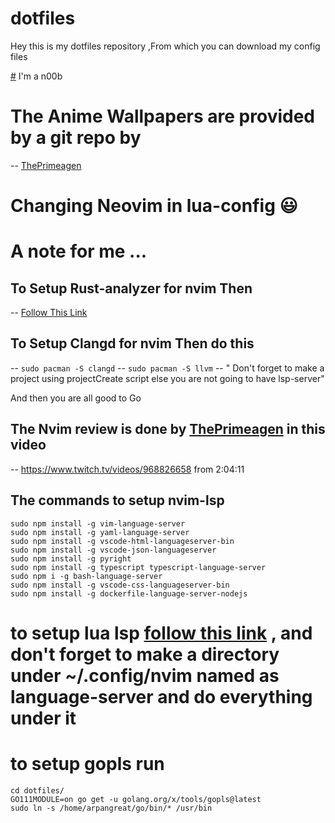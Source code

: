  # dotfiles


 Hey this is my dotfiles repository ,From which you can download my config files
 
 [#](#) I'm a n00b
 
# The Anime Wallpapers are provided by a git repo by 

-- [ThePrimeagen](https://hub.com/ThePrimeagen/anime)

# Changing Neovim in lua-config :smiley:

# A note for me ...
## To Setup Rust-analyzer for nvim Then
 -- [Follow This Link](https://sharksforarms.dev/posts/neovim-rust/)
 
## To Setup Clangd for nvim Then do this
 -- `sudo pacman -S clangd`
 -- `sudo pacman -S llvm`
 -- " Don't forget to make a project using projectCreate script else you are not going to have lsp-server"
 
 And then you are all good to Go
 
## The Nvim review is done by [ThePrimeagen](github.com/ThePrimeagen) in this video 
 -- https://www.twitch.tv/videos/968826658 from 2:04:11

## The commands to setup nvim-lsp
```shell
sudo npm install -g vim-language-server
sudo npm install -g yaml-language-server
sudo npm install -g vscode-html-languageserver-bin
sudo npm install -g vscode-json-languageserver
sudo npm install -g pyright
sudo npm install -g typescript typescript-language-server
sudo npm i -g bash-language-server
sudo npm install -g vscode-css-languageserver-bin
sudo npm install -g dockerfile-language-server-nodejs
```
# to setup lua lsp [follow this link](https://github.com/sumneko/lua-language-server/wiki/Build-and-Run-(Standalone)) , and don't forget to make a directory under ~/.config/nvim named as language-server and do everything under it 

# to setup gopls run 
```shell
cd dotfiles/
GO111MODULE=on go get -u golang.org/x/tools/gopls@latest
sudo ln -s /home/arpangreat/go/bin/* /usr/bin
```
